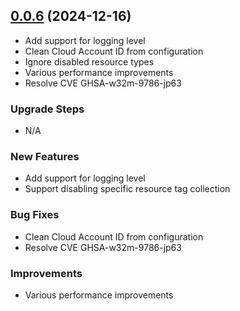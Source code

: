 ## [0.0.6](https://github.com/Cloudzero/cloudzero-insights-controller/compare/v0.0.6...v0.0.4) (2024-12-16)

- Add support for logging level
- Clean Cloud Account ID from configuration
- Ignore disabled resource types
- Various performance improvements
- Resolve CVE GHSA-w32m-9786-jp63

### Upgrade Steps

- N/A

### New Features

- Add support for logging level
- Support disabling specific resource tag collection

### Bug Fixes

- Clean Cloud Account ID from configuration
- Resolve CVE GHSA-w32m-9786-jp63

### Improvements

- Various performance improvements
